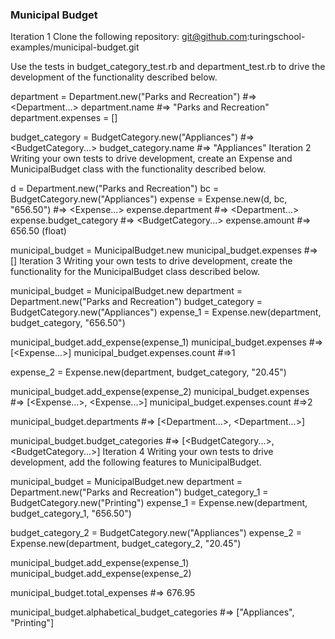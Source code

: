 ### Municipal Budget

Iteration 1
Clone the following repository: git@github.com:turingschool-examples/municipal-budget.git

Use the tests in budget_category_test.rb and department_test.rb to drive the development of the functionality described below.

department = Department.new("Parks and Recreation")
#=> <Department...>
department.name
#=> "Parks and Recreation"
department.expenses = []

budget_category = BudgetCategory.new("Appliances")
#=> <BudgetCategory...>
budget_category.name
#=> "Appliances"
Iteration 2
Writing your own tests to drive development, create an Expense and MunicipalBudget class with the functionality described below.

d = Department.new("Parks and Recreation")
bc = BudgetCategory.new("Appliances")
expense = Expense.new(d, bc, "656.50")
#=> <Expense...>
expense.department
#=> <Department...>
expense.budget_category
#=> <BudgetCategory...>
expense.amount
#=> 656.50 (float)

municipal_budget = MunicipalBudget.new
municipal_budget.expenses
#=> []
Iteration 3
Writing your own tests to drive development, create the functionality for the MunicipalBudget class described below.

municipal_budget = MunicipalBudget.new
department = Department.new("Parks and Recreation")
budget_category = BudgetCategory.new("Appliances")
expense_1 = Expense.new(department, budget_category, "656.50")

municipal_budget.add_expense(expense_1)
municipal_budget.expenses
#=> [<Expense...>]
municipal_budget.expenses.count
#=>1

expense_2 = Expense.new(department, budget_category, "20.45")

municipal_budget.add_expense(expense_2)
municipal_budget.expenses
#=> [<Expense...>, <Expense...>]
municipal_budget.expenses.count
#=>2

municipal_budget.departments
#=> [<Department...>, <Department...>]

municipal_budget.budget_categories
#=> [<BudgetCategory...>, <BudgetCategory...>]
Iteration 4
Writing your own tests to drive development, add the following features to MunicipalBudget.

municipal_budget = MunicipalBudget.new
department = Department.new("Parks and Recreation")
budget_category_1 = BudgetCategory.new("Printing")
expense_1 = Expense.new(department, budget_category_1, "656.50")

budget_category_2 = BudgetCategory.new("Appliances")
expense_2 = Expense.new(department, budget_category_2, "20.45")

municipal_budget.add_expense(expense_1)
municipal_budget.add_expense(expense_2)

municipal_budget.total_expenses
#=> 676.95

municipal_budget.alphabetical_budget_categories
#=> ["Appliances", "Printing"]
